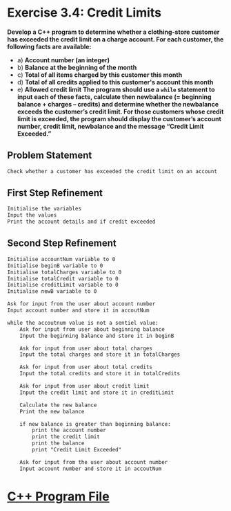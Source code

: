 # Exercise 3.4: Credit Limits

**Develop a C++ program to determine whether a clothing-store customer has exceeded the credit limit on a charge account. For each customer, the following facts are available:**
- a) **Account number (an integer)**
- b) **Balance at the beginning of the month**
- c) **Total of all items charged by this customer this month**
- d) **Total of all credits applied to this customer's account this month**
- e) **Allowed credit limit**
**The program should use a `while` statement to input each of these facts, calculate then newbalance (= beginning balance + charges – credits) and determine whether the newbalance exceeds the customer’s credit limit. For those customers whose credit limit is exceeded, the program should display the customer’s account number, credit limit, newbalance and the message “Credit Limit Exceeded.”**

## Problem Statement
```txt
Check whether a customer has exceeded the credit limit on an account
```

## First Step Refinement
```txt
Initialise the variables
Input the values
Print the account details and if credit exceeded
```

## Second Step Refinement
```txt
Initialise accountNum variable to 0
Initialise beginB variable to 0
Initialise totalCharges variable to 0
Initialise totalCredit variable to 0
Initialise creditLimit variable to 0 
Initialise newB variable to 0 

Ask for input from the user about account number
Input account number and store it in accoutNum

while the accoutnum value is not a sentiel value:
    Ask for input from user about beginning balance
    Input the beginning balance and store it in beginB

    Ask for input from user about total charges
    Input the total charges and store it in totalCharges

    Ask for input from user about total credits
    Input the total credits and store it in totalCredits

    Ask for input from user about credit limit
    Input the credit limit and store it in creditLimit

    Calculate the new balance
    Print the new balance

    if new balance is greater than beginning balance:
        print the account number
        print the credit limit
        print the balance
        print "Credit Limit Exceeded"

    Ask for input from the user about account number
    Input account number and store it in accoutNum

```

# [C++ Program File](p03_04.cpp)